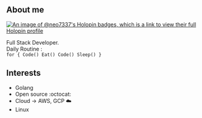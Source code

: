 ## About me

[![An image of @neo7337's Holopin badges, which is a link to view their full Holopin profile](https://holopin.me/neo7337)](https://holopin.io/@neo7337)

Full Stack Developer.\
Daily Routine :\
`for {
    Code()
    Eat()
    Code()
    Sleep()
}`

## Interests

- Golang
- Open source :octocat:
- Cloud -> AWS, GCP :cloud:
- Linux
